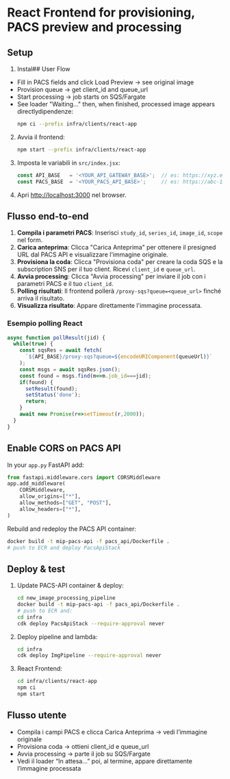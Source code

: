 # React Frontend for provisioning, PACS preview and processing

## Setup

1. Instal## User Flow

- Fill in PACS fields and click Load Preview → see original image
- Provision queue → get client_id and queue_url
- Start processing → job starts on SQS/Fargate
- See loader "Waiting..." then, when finished, processed image appears directlydipendenze:
   ```bash
   npm ci --prefix infra/clients/react-app
   ```
2. Avvia il frontend:
   ```bash
   npm start --prefix infra/clients/react-app
   ```
3. Imposta le variabili in `src/index.jsx`:
   ```js
   const API_BASE   = '<YOUR_API_GATEWAY_BASE>';  // es: https://xyz.execute-api.eu-central-1.amazonaws.com/prod
   const PACS_BASE  = '<YOUR_PACS_API_BASE>';     // es: https://abc-123.eu-central-1.elb.amazonaws.com
   ```
4. Apri [http://localhost:3000](http://localhost:3000) nel browser.

## Flusso end-to-end

1. **Compila i parametri PACS**: Inserisci `study_id`, `series_id`, `image_id`, `scope` nel form.
2. **Carica anteprima**: Clicca "Carica Anteprima" per ottenere il presigned URL dal PACS API e visualizzare l'immagine originale.
3. **Provisiona la coda**: Clicca "Provisiona coda" per creare la coda SQS e la subscription SNS per il tuo client. Ricevi `client_id` e `queue_url`.
4. **Avvia processing**: Clicca "Avvia processing" per inviare il job con i parametri PACS e il tuo `client_id`.
5. **Polling risultati**: Il frontend pollerà `/proxy-sqs?queue=<queue_url>` finché arriva il risultato.
6. **Visualizza risultato**: Appare direttamente l'immagine processata.

### Esempio polling React
```js
async function pollResult(jid) {
  while(true) {
    const sqsRes = await fetch(
      `${API_BASE}/proxy-sqs?queue=${encodeURIComponent(queueUrl)}`
    );
    const msgs = await sqsRes.json();
    const found = msgs.find(m=>m.job_id===jid);
    if(found) {
      setResult(found);
      setStatus('done');
      return;
    }
    await new Promise(r=>setTimeout(r,2000));
  }
}
```

## Enable CORS on PACS API

In your `app.py` FastAPI add:
```python
from fastapi.middleware.cors import CORSMiddleware
app.add_middleware(
    CORSMiddleware,
    allow_origins=["*"],
    allow_methods=["GET", "POST"],
    allow_headers=["*"],
)
```
Rebuild and redeploy the PACS API container:
```bash
docker build -t mip-pacs-api -f pacs_api/Dockerfile .
# push to ECR and deploy PacsApiStack
```

## Deploy & test

1. Update PACS-API container & deploy:
   ```bash
   cd new_image_processing_pipeline
   docker build -t mip-pacs-api -f pacs_api/Dockerfile .
   # push to ECR and:
   cd infra
   cdk deploy PacsApiStack --require-approval never
   ```
2. Deploy pipeline and lambda:
   ```bash
   cd infra
   cdk deploy ImgPipeline --require-approval never
   ```
3. React Frontend:
   ```bash
   cd infra/clients/react-app
   npm ci
   npm start
   ```

## Flusso utente

- Compila i campi PACS e clicca Carica Anteprima → vedi l’immagine originale
- Provisiona coda → ottieni client_id e queue_url
- Avvia processing → parte il job su SQS/Fargate
- Vedi il loader “In attesa…” poi, al termine, appare direttamente l’immagine processata
